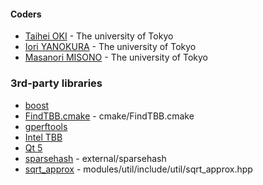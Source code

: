 #### Coders

* [Taihei OKI](https://github.com/natrium11321) - The university of Tokyo
* [Iori YANOKURA](https://github.com/iory) - The university of Tokyo
* [Masanori MISONO](https://github.com/mfumi) - The university of Tokyo

### 3rd-party libraries

* [boost](http://www.boost.org/)
* [FindTBB.cmake](https://code.google.com/p/findtbb/) - cmake/FindTBB.cmake
* [gperftools](https://code.google.com/p/gperftools/)
* [Intel TBB](https://www.threadingbuildingblocks.org/)
* [Qt 5](http://qt-project.org/qt5)
* [sparsehash](https://code.google.com/p/sparsehash/) - external/sparsehash
* [sqrt_approx](http://en.wikipedia.org/wiki/Methods_of_computing_square_roots#Approximations_that_depend_on_the_floating_point_representation) - modules/util/include/util/sqrt_approx.hpp
